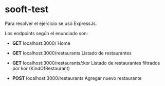 # sooft-test

Para resolver el ejercicio se usó ExpressJs.

Los endpoints según el enunciado son:

* **GET**  localhost:3000/ Home

* **GET**  localhost:3000/restaurants Listado de restaurantes

* **GET**  localhost:3000/restaurants/:kor Listado de restaurantes filtrados por kor (KindOfRestaurant)

* **POST** localhost:3000/restaurants Agregar nuevo restaurante
